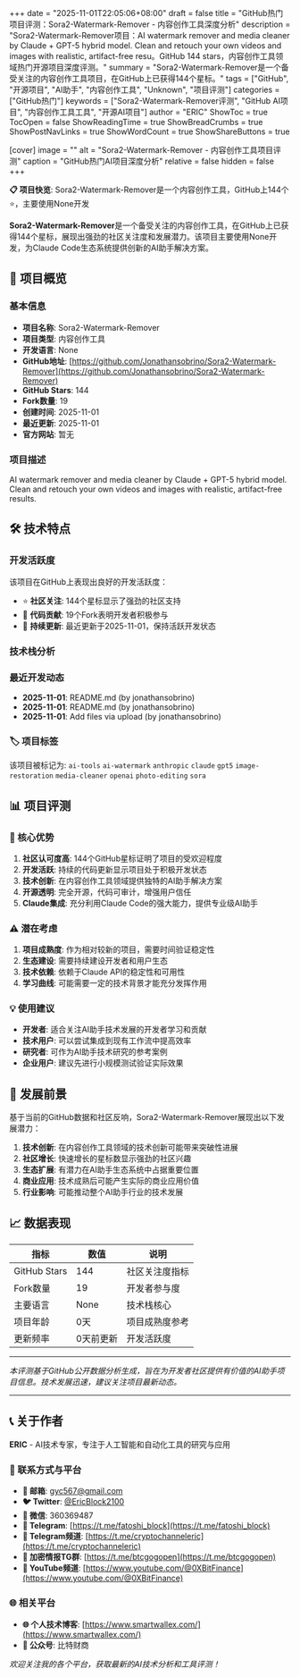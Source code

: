 +++
date = "2025-11-01T22:05:06+08:00"
draft = false
title = "GitHub热门项目评测：Sora2-Watermark-Remover - 内容创作工具深度分析"
description = "Sora2-Watermark-Remover项目：AI watermark remover and media cleaner by Claude + GPT-5 hybrid model. Clean and retouch your own videos and images with realistic, artifact-free resu。GitHub 144 stars，内容创作工具领域热门开源项目深度评测。"
summary = "Sora2-Watermark-Remover是一个备受关注的内容创作工具项目，在GitHub上已获得144个星标。"
tags = ["GitHub", "开源项目", "AI助手", "内容创作工具", "Unknown", "项目评测"]
categories = ["GitHub热门"]
keywords = ["Sora2-Watermark-Remover评测", "GitHub AI项目", "内容创作工具工具", "开源AI项目"]
author = "ERIC"
ShowToc = true
TocOpen = false
ShowReadingTime = true
ShowBreadCrumbs = true
ShowPostNavLinks = true
ShowWordCount = true
ShowShareButtons = true

[cover]
image = ""
alt = "Sora2-Watermark-Remover - 内容创作工具项目评测"
caption = "GitHub热门AI项目深度分析"
relative = false
hidden = false
+++

**📋 项目快览**: Sora2-Watermark-Remover是一个内容创作工具，GitHub上144个⭐，主要使用None开发

**Sora2-Watermark-Remover**是一个备受关注的内容创作工具，在GitHub上已获得144个星标，展现出强劲的社区关注度和发展潜力。该项目主要使用None开发，为Claude Code生态系统提供创新的AI助手解决方案。

## 🎯 项目概览

### 基本信息
- **项目名称**: Sora2-Watermark-Remover
- **项目类型**: 内容创作工具
- **开发语言**: None
- **GitHub地址**: [https://github.com/Jonathansobrino/Sora2-Watermark-Remover](https://github.com/Jonathansobrino/Sora2-Watermark-Remover)
- **GitHub Stars**: 144
- **Fork数量**: 19
- **创建时间**: 2025-11-01
- **最近更新**: 2025-11-01
- **官方网站**: 暂无

### 项目描述
AI watermark remover and media cleaner by Claude + GPT-5 hybrid model. Clean and retouch your own videos and images with realistic, artifact-free results.

## 🛠️ 技术特点

### 开发活跃度
该项目在GitHub上表现出良好的开发活跃度：
- ⭐ **社区关注**: 144个星标显示了强劲的社区支持
- 🔄 **代码贡献**: 19个Fork表明开发者积极参与
- 📅 **持续更新**: 最近更新于2025-11-01，保持活跃开发状态

### 技术栈分析

### 最近开发动态
- **2025-11-01**: README.md (by jonathansobrino)
- **2025-11-01**: README.md (by jonathansobrino)
- **2025-11-01**: Add files via upload (by jonathansobrino)


### 🏷️ 项目标签
该项目被标记为: `ai-tools` `ai-watermark` `anthropic` `claude` `gpt5` `image-restoration` `media-cleaner` `openai` `photo-editing` `sora`


## 📊 项目评测

### 🎯 核心优势
1. **社区认可度高**: 144个GitHub星标证明了项目的受欢迎程度
2. **开发活跃**: 持续的代码更新显示项目处于积极开发状态
3. **技术创新**: 在内容创作工具领域提供独特的AI助手解决方案
4. **开源透明**: 完全开源，代码可审计，增强用户信任
5. **Claude集成**: 充分利用Claude Code的强大能力，提供专业级AI助手

### ⚠️ 潜在考虑
1. **项目成熟度**: 作为相对较新的项目，需要时间验证稳定性
2. **生态建设**: 需要持续建设开发者和用户生态
3. **技术依赖**: 依赖于Claude API的稳定性和可用性
4. **学习曲线**: 可能需要一定的技术背景才能充分发挥作用

### 💡 使用建议
- **开发者**: 适合关注AI助手技术发展的开发者学习和贡献
- **技术用户**: 可以尝试集成到现有工作流中提高效率
- **研究者**: 可作为AI助手技术研究的参考案例
- **企业用户**: 建议先进行小规模测试验证实际效果

## 🔮 发展前景

基于当前的GitHub数据和社区反响，Sora2-Watermark-Remover展现出以下发展潜力：

1. **技术创新**: 在内容创作工具领域的技术创新可能带来突破性进展
2. **社区增长**: 快速增长的星标数显示强劲的社区兴趣
3. **生态扩展**: 有潜力在AI助手生态系统中占据重要位置
4. **商业应用**: 技术成熟后可能产生实际的商业应用价值
5. **行业影响**: 可能推动整个AI助手行业的技术发展

## 📈 数据表现

| 指标 | 数值 | 说明 |
|------|------|------|
| GitHub Stars | 144 | 社区关注度指标 |
| Fork数量 | 19 | 开发者参与度 |
| 主要语言 | None | 技术栈核心 |
| 项目年龄 | 0天 | 项目成熟度参考 |
| 更新频率 | 0天前更新 | 开发活跃度 |

---

*本评测基于GitHub公开数据分析生成，旨在为开发者社区提供有价值的AI助手项目信息。技术发展迅速，建议关注项目最新动态。*

---

## 📞 关于作者

**ERIC** - AI技术专家，专注于人工智能和自动化工具的研究与应用

### 🔗 联系方式与平台

- **📧 邮箱**: [gyc567@gmail.com](mailto:gyc567@gmail.com)
- **🐦 Twitter**: [@EricBlock2100](https://twitter.com/EricBlock2100)
- **💬 微信**: 360369487
- **📱 Telegram**: [https://t.me/fatoshi_block](https://t.me/fatoshi_block)
- **📢 Telegram频道**: [https://t.me/cryptochanneleric](https://t.me/cryptochanneleric)
- **👥 加密情报TG群**: [https://t.me/btcgogopen](https://t.me/btcgogopen)
- **🎥 YouTube频道**: [https://www.youtube.com/@0XBitFinance](https://www.youtube.com/@0XBitFinance)

### 🌐 相关平台

- **🌐 个人技术博客**: [https://www.smartwallex.com/](https://www.smartwallex.com/)
- **📖 公众号**: 比特财商

*欢迎关注我的各个平台，获取最新的AI技术分析和工具评测！*
